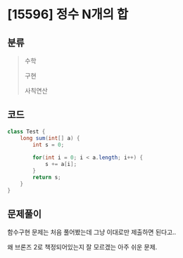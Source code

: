 # [15596] 정수 N개의 합

## 분류
> 수학
>
> 구현
>
> 사칙연산

## 코드
```java
class Test {
	long sum(int[] a) {
		int s = 0;
		
		for(int i = 0; i < a.length; i++) {
			s += a[i];
		}
		return s;
	}
}
```

## 문제풀이

함수구현 문제는 처음 풀어봤는데 그냥 이대로만 제출하면 된다고..

왜 브론즈 2로 책정되어있는지 잘 모르겠는 아주 쉬운 문제.